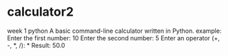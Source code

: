 # calculator2
week 1 python
A basic command-line calculator written in Python.
example:
Enter the first number: 10
Enter the second number: 5
Enter an operator (+, -, *, /): *
Result: 50.0
